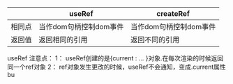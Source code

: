
|  | useRef |createRef |
|--|--|--|
| 相同点 | 当作dom句柄控制dom事件 |当作dom句柄控制dom事件|
|返回值|返回相同的引用|返回不同的引用|


useRef 注意点：
1： useRef创建的是{current : ... }对象.在每次渲染的时候返回同一个ref对象
2： ref对象发生更改的时候，useRef不会通知，变成.current属性bu

<!--stackedit_data:
eyJoaXN0b3J5IjpbLTg1MjU3MTQ2OF19
-->